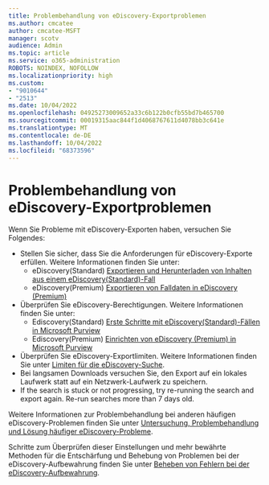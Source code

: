 ```yaml
---
title: Problembehandlung von eDiscovery-Exportproblemen
ms.author: cmcatee
author: cmcatee-MSFT
manager: scotv
audience: Admin
ms.topic: article
ms.service: o365-administration
ROBOTS: NOINDEX, NOFOLLOW
ms.localizationpriority: high
ms.custom:
- "9010644"
- "2513"
ms.date: 10/04/2022
ms.openlocfilehash: 04925273009652a33c6b122b0cfb55bd7b465700
ms.sourcegitcommit: 00019315aac844f1d4068767611d4078bb3c641e
ms.translationtype: MT
ms.contentlocale: de-DE
ms.lasthandoff: 10/04/2022
ms.locfileid: "68373596"
---
```

# <a name="troubleshooting-ediscovery-export-issues"></a>Problembehandlung von eDiscovery-Exportproblemen

Wenn Sie Probleme mit eDiscovery-Exporten haben, versuchen Sie Folgendes:

- Stellen Sie sicher, dass Sie die Anforderungen für eDiscovery-Exporte erfüllen. Weitere Informationen finden Sie unter: 
    - eDiscovery(Standard) [Exportieren und Herunterladen von Inhalten aus einem eDiscovery(Standard)-Fall](https://learn.microsoft.com/microsoft-365/compliance/export-content-in-core-ediscovery)
    - eDiscovery(Premium) [Exportieren von Falldaten in eDiscovery (Premium)](https://learn.microsoft.com/microsoft-365/compliance/exporting-data-ediscover20)
- Überprüfen Sie eDiscovery-Berechtigungen. Weitere Informationen finden Sie unter:
    - Ediscovery(Standard) [Erste Schritte mit eDiscovery(Standard)-Fällen in Microsoft Purview](https://learn.microsoft.com/microsoft-365/compliance/get-started-core-ediscovery?source=recommendations#step-2-assign-ediscovery-permissions)
    - Ediscovery(Premium) [Einrichten von eDiscovery (Premium) in Microsoft Purview](https://learn.microsoft.com/microsoft-365/compliance/get-started-with-advanced-ediscovery#step-2-assign-ediscovery-permissions)
- Überprüfen Sie eDiscovery-Exportlimiten. Weitere Informationen finden Sie unter [Limiten für die eDiscovery-Suche](https://docs.microsoft.com/microsoft-365/compliance/limits-for-content-search#export-limits).
- Bei langsamen Downloads versuchen Sie, den Export auf ein lokales Laufwerk statt auf ein Netzwerk-Laufwerk zu speichern.
- If the search is stuck or not progressing, try re-running the search and export again. Re-run searches more than 7 days old.

Weitere Informationen zur Problembehandlung bei anderen häufigen eDiscovery-Problemen finden Sie unter [Untersuchung, Problembehandlung und Lösung häufiger eDiscovery-Probleme](https://docs.microsoft.com/microsoft-365/compliance/ediscovery-troubleshooting-common-issues).

Schritte zum Überprüfen dieser Einstellungen und mehr bewährte Methoden für die Entschärfung und Behebung von Problemen bei der eDiscovery-Aufbewahrung finden Sie unter [Beheben von Fehlern bei der eDiscovery-Aufbewahrung](https://docs.microsoft.com/microsoft-365/compliance/hold-distribution-errors).